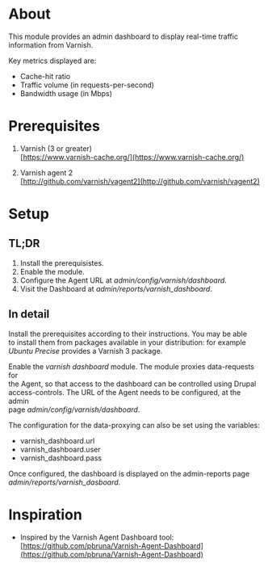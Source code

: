 About
=====

This module provides an admin dashboard to display real-time traffic    
information from Varnish.

Key metrics displayed are:

* Cache-hit ratio
* Traffic volume (in requests-per-second)
* Bandwidth usage (in Mbps)


Prerequisites
=============

1. Varnish (3 or greater)    
   [https://www.varnish-cache.org/](https://www.varnish-cache.org/)    

2. Varnish agent 2    
   [http://github.com/varnish/vagent2](http://github.com/varnish/vagent2)    


Setup
=====

TL;DR
-----

1. Install the prerequisistes.
2. Enable the module.
3. Configure the Agent URL at *admin/config/varnish/dashboard*.
4. Visit the Dashboard at *admin/reports/varnish_dashboard*.


In detail
---------

Install the prerequisites according to their instructions. You may be able    
to install them from packages available in your distribution: for example    
*Ubuntu Precise* provides a Varnish 3 package.

Enable the *varnish dashboard* module. The module proxies data-requests for   
the Agent, so that access to the dashboard can be controlled using Drupal    
access-controls. The URL of the Agent needs to be configured, at the admin    
page *admin/config/varnish/dashboard*.

The configuration for the data-proxying can also be set using the variables:

* varnish_dashboard.url
* varnish_dashboard.user
* varnish_dashboard.pass

Once configured, the dashboard is displayed on the admin-reports page    
*admin/reports/varnish_dasboard*.


Inspiration
===========

* Inspired by the Varnish Agent Dashboard tool:    
  [https://github.com/pbruna/Varnish-Agent-Dashboard](https://github.com/pbruna/Varnish-Agent-Dashboard)


